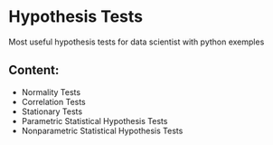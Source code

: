 # Hypothesis Tests
Most useful hypothesis tests for data scientist with python exemples

## Content:
* Normality Tests
* Correlation Tests
* Stationary Tests
* Parametric Statistical Hypothesis Tests
* Nonparametric Statistical Hypothesis Tests
